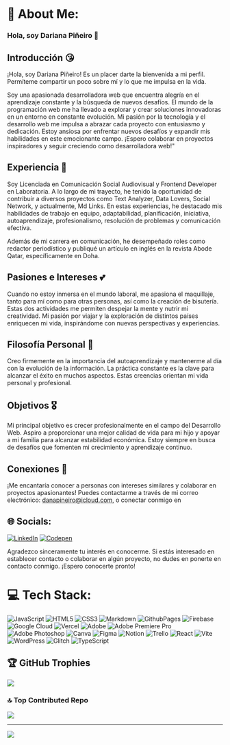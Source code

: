 # 💫 About Me:

### Hola, soy Dariana Piñeiro 👋

## Introducción 😘
¡Hola, soy Dariana Piñeiro! Es un placer darte la bienvenida a mi perfil. Permíteme compartir un poco sobre mí y lo que me impulsa en la vida. 

Soy una apasionada desarrolladora web que encuentra alegría en el aprendizaje constante y la búsqueda de nuevos desafíos. El mundo de la programación web me ha llevado a explorar y crear soluciones innovadoras en un entorno en constante evolución. Mi pasión por la tecnología y el desarrollo web me impulsa a abrazar cada proyecto con entusiasmo y dedicación. Estoy ansiosa por enfrentar nuevos desafíos y expandir mis habilidades en este emocionante campo. ¡Espero colaborar en proyectos inspiradores y seguir creciendo como desarrolladora web!"

## Experiencia 🧠
Soy Licenciada en Comunicación Social Audiovisual y Frontend Developer en Laboratoria. A lo largo de mi trayecto, he tenido la oportunidad de contribuir a diversos proyectos como Text Analyzer, Data Lovers, Social Network, y actualmente, Md Links. En estas experiencias, he destacado mis habilidades de trabajo en equipo, adaptabilidad, planificación, iniciativa, autoaprendizaje, profesionalismo, resolución de problemas y comunicación efectiva.

Además de mi carrera en comunicación, he desempeñado roles como redactor periodístico y publiqué un artículo en inglés en la revista Abode Qatar, específicamente en Doha.

## Pasiones e Intereses 💕
Cuando no estoy inmersa en el mundo laboral, me apasiona el maquillaje, tanto para mí como para otras personas, así como la creación de bisutería. Estas dos actividades me permiten despejar la mente y nutrir mi creatividad. Mi pasión por viajar y la exploración de distintos países enriquecen mi vida, inspirándome con nuevas perspectivas y experiencias.

## Filosofía Personal 🙌
Creo firmemente en la importancia del autoaprendizaje y mantenerme al día con la evolución de la información. La práctica constante es la clave para alcanzar el éxito en muchos aspectos. Estas creencias orientan mi vida personal y profesional.

## Objetivos 🎖️
Mi principal objetivo es crecer profesionalmente en el campo del Desarrollo Web. Aspiro a proporcionar una mejor calidad de vida para mi hijo y apoyar a mi familia para alcanzar estabilidad económica. Estoy siempre en busca de desafíos que fomenten mi crecimiento y aprendizaje continuo.

## Conexiones 💬
¡Me encantaría conocer a personas con intereses similares y colaborar en proyectos apasionantes! Puedes contactarme a través de mi correo electrónico: [danapineiro@icloud.com](mailto:danapineiro@icloud.com), o conectar conmigo en 
## 🌐 Socials:
[![LinkedIn](https://img.shields.io/badge/LinkedIn-%230077B5.svg?logo=linkedin&logoColor=white)](https://linkedin.com/in/www.linkedin.com/in/dariana-pineiro) 
[![Codepen](https://img.shields.io/badge/Codepen-000000?style=for-the-badge&logo=codepen&logoColor=white)](https://codepen.io/@danapineiro) 

Agradezco sinceramente tu interés en conocerme. Si estás interesado en establecer contacto o colaborar en algún proyecto, no dudes en ponerte en contacto conmigo. ¡Espero conocerte pronto!

# 💻 Tech Stack:
![JavaScript](https://img.shields.io/badge/javascript-%23323330.svg?style=for-the-badge&logo=javascript&logoColor=%23F7DF1E) ![HTML5](https://img.shields.io/badge/html5-%23E34F26.svg?style=for-the-badge&logo=html5&logoColor=white) ![CSS3](https://img.shields.io/badge/css3-%231572B6.svg?style=for-the-badge&logo=css3&logoColor=white) ![Markdown](https://img.shields.io/badge/markdown-%23000000.svg?style=for-the-badge&logo=markdown&logoColor=white) ![GithubPages](https://img.shields.io/badge/github%20pages-121013?style=for-the-badge&logo=github&logoColor=white) ![Firebase](https://img.shields.io/badge/firebase-%23039BE5.svg?style=for-the-badge&logo=firebase) ![Google Cloud](https://img.shields.io/badge/GoogleCloud-%234285F4.svg?style=for-the-badge&logo=google-cloud&logoColor=white) ![Vercel](https://img.shields.io/badge/vercel-%23000000.svg?style=for-the-badge&logo=vercel&logoColor=white) ![Adobe](https://img.shields.io/badge/adobe-%23FF0000.svg?style=for-the-badge&logo=adobe&logoColor=white) ![Adobe Premiere Pro](https://img.shields.io/badge/Adobe%20Premiere%20Pro-9999FF.svg?style=for-the-badge&logo=Adobe%20Premiere%20Pro&logoColor=white) ![Adobe Photoshop](https://img.shields.io/badge/adobe%20photoshop-%2331A8FF.svg?style=for-the-badge&logo=adobe%20photoshop&logoColor=white) ![Canva](https://img.shields.io/badge/Canva-%2300C4CC.svg?style=for-the-badge&logo=Canva&logoColor=white) ![Figma](https://img.shields.io/badge/figma-%23F24E1E.svg?style=for-the-badge&logo=figma&logoColor=white) ![Notion](https://img.shields.io/badge/Notion-%23000000.svg?style=for-the-badge&logo=notion&logoColor=white) ![Trello](https://img.shields.io/badge/Trello-%23026AA7.svg?style=for-the-badge&logo=Trello&logoColor=white) ![React](https://img.shields.io/badge/react-%2320232a.svg?style=for-the-badge&logo=react&logoColor=%2361DAFB) ![Vite](https://img.shields.io/badge/vite-%23646CFF.svg?style=for-the-badge&logo=vite&logoColor=white) ![WordPress](https://img.shields.io/badge/WordPress-%23117AC9.svg?style=for-the-badge&logo=WordPress&logoColor=white) ![Glitch](https://img.shields.io/badge/glitch-%233333FF.svg?style=for-the-badge&logo=glitch&logoColor=white) ![TypeScript](https://img.shields.io/badge/typescript-%23007ACC.svg?style=for-the-badge&logo=typescript&logoColor=white)  

## 🏆 GitHub Trophies
![](https://github-profile-trophy.vercel.app/?username=danapineiro&theme=radical&no-frame=false&no-bg=true&margin-w=4)

### 🔝 Top Contributed Repo
![](https://github-contributor-stats.vercel.app/api?username=danapineiro&limit=5&theme=dark&combine_all_yearly_contributions=true)

---
[![](https://visitcount.itsvg.in/api?id=danapineiro&icon=0&color=0)](https://visitcount.itsvg.in)

<!-- Proudly created with GPRM ( https://gprm.itsvg.in ) -->

